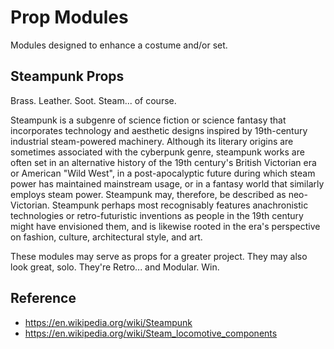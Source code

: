 Prop Modules
============
Modules designed to enhance a costume and/or set.

Steampunk Props
---------------
Brass. Leather. Soot. Steam... of course.

Steampunk is a subgenre of science fiction or science fantasy that incorporates technology and aesthetic designs inspired by 19th-century industrial steam-powered machinery. Although its literary origins are sometimes associated with the cyberpunk genre, steampunk works are often set in an alternative history of the 19th century's British Victorian era or American "Wild West", in a post-apocalyptic future during which steam power has maintained mainstream usage, or in a fantasy world that similarly employs steam power. Steampunk may, therefore, be described as neo-Victorian. Steampunk perhaps most recognisably features anachronistic technologies or retro-futuristic inventions as people in the 19th century might have envisioned them, and is likewise rooted in the era's perspective on fashion, culture, architectural style, and art.

These modules may serve as props for a greater project. They may also look great, solo. They're Retro... and Modular. Win.

Reference
---------
* https://en.wikipedia.org/wiki/Steampunk
* https://en.wikipedia.org/wiki/Steam_locomotive_components
